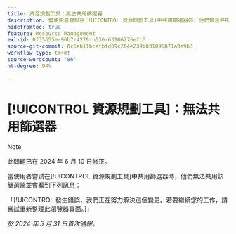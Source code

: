 ```yaml
---
title: 資源規劃工具：無法共用篩選器
description: 當使用者嘗試在[!UICONTROL 資源規劃工具]中共用篩選器時，他們無法共用該篩選器並會看到錯誤訊息。
hidefromtoc: true
feature: Resource Management
exl-id: 0f35655e-96b7-4279-b536-63106276efc3
source-git-commit: 8c6ab11bcafbfd09c204e239b831095871a0e9b3
workflow-type: tm+mt
source-wordcount: '86'
ht-degree: 94%

---
```


# [!UICONTROL 資源規劃工具]：無法共用篩選器

>[!NOTE]
>
>此問題已在 2024 年 6 月 10 日修正。

當使用者嘗試在[!UICONTROL 資源規劃工具]中共用篩選器時，他們無法共用該篩選器並會看到下列訊息：

「[!UICONTROL 發生錯誤，我們正在努力解決這個變更。若要繼續您的工作，請嘗試重新整理此瀏覽器頁面。]」

_於 2024 年 5 月 31 日首次通報。_

